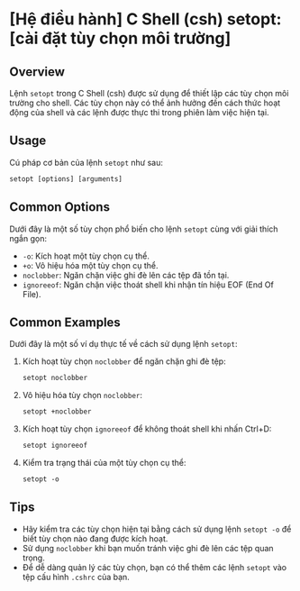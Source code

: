 # [Hệ điều hành] C Shell (csh) setopt: [cài đặt tùy chọn môi trường]

## Overview
Lệnh `setopt` trong C Shell (csh) được sử dụng để thiết lập các tùy chọn môi trường cho shell. Các tùy chọn này có thể ảnh hưởng đến cách thức hoạt động của shell và các lệnh được thực thi trong phiên làm việc hiện tại.

## Usage
Cú pháp cơ bản của lệnh `setopt` như sau:

```csh
setopt [options] [arguments]
```

## Common Options
Dưới đây là một số tùy chọn phổ biến cho lệnh `setopt` cùng với giải thích ngắn gọn:

- `-o`: Kích hoạt một tùy chọn cụ thể.
- `+o`: Vô hiệu hóa một tùy chọn cụ thể.
- `noclobber`: Ngăn chặn việc ghi đè lên các tệp đã tồn tại.
- `ignoreeof`: Ngăn chặn việc thoát shell khi nhận tín hiệu EOF (End Of File).

## Common Examples
Dưới đây là một số ví dụ thực tế về cách sử dụng lệnh `setopt`:

1. Kích hoạt tùy chọn `noclobber` để ngăn chặn ghi đè tệp:
   ```csh
   setopt noclobber
   ```

2. Vô hiệu hóa tùy chọn `noclobber`:
   ```csh
   setopt +noclobber
   ```

3. Kích hoạt tùy chọn `ignoreeof` để không thoát shell khi nhấn Ctrl+D:
   ```csh
   setopt ignoreeof
   ```

4. Kiểm tra trạng thái của một tùy chọn cụ thể:
   ```csh
   setopt -o
   ```

## Tips
- Hãy kiểm tra các tùy chọn hiện tại bằng cách sử dụng lệnh `setopt -o` để biết tùy chọn nào đang được kích hoạt.
- Sử dụng `noclobber` khi bạn muốn tránh việc ghi đè lên các tệp quan trọng.
- Để dễ dàng quản lý các tùy chọn, bạn có thể thêm các lệnh `setopt` vào tệp cấu hình `.cshrc` của bạn.